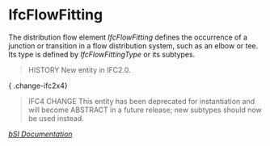 IfcFlowFitting
==============
The distribution flow element _IfcFlowFitting_ defines the occurrence of a
junction or transition in a flow distribution system, such as an elbow or tee.
Its type is defined by _IfcFlowFittingType_ or its subtypes.  
  
> HISTORY  New entity in IFC2.0.  
  
{ .change-ifc2x4}  
> IFC4 CHANGE  This entity has been deprecated for instantiation and will
> become ABSTRACT in a future release; new subtypes should now be used
> instead.  
>  
[ _bSI
Documentation_](https://standards.buildingsmart.org/IFC/DEV/IFC4_2/FINAL/HTML/schema/ifcsharedbldgserviceelements/lexical/ifcflowfitting.htm)


